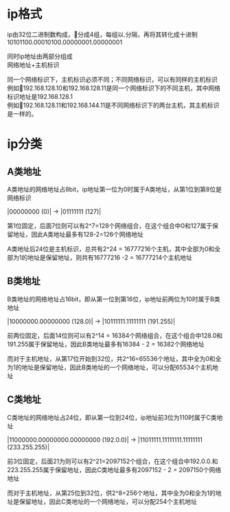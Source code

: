 # ip格式
ip由32位二进制数构成，分成4组，每组以.分隔，再将其转化成十进制
10101100.00010100.00000001.00000001

同时ip地址由两部分组成  
网络地址+主机标识

同一个网络标识下，主机标识必须不同；不同网络标识，可以有同样的主机标识  
例如192.168.128.10和192.168.128.11是同一个网络标识下的不同主机，其中网络标识地址是192.168.128.1  
例如192.168.128.11和192.168.144.11是不同网络标识下的两台主机，其主机标识是一样的。

# ip分类
## A类地址
A类地址的网络地址占8bit，ip地址第一位为0时属于A类地址，从第1位到第8位是网络标识

|00000000 (0)| -> |01111111 (127)|

第1位固定，后面7位则可以有2^7=128个网络组合，在这个组合中0和127属于保留地址，因此A类地址最多有128-2=126个网络地址

A类地址后24位是主机标识，总共有2^24 = 16777216个主机，其中全部为0和全部为1的地址是保留地址，则共有16777216 -2 = 16777214个主机地址

## B类地址
B类地址的网络地址占16bit，即从第一位到第16位，ip地址前两位为10时属于B类地址

|10000000.00000000 (128.0)| -> |10111111.11111111 (191.255)|

前两位固定，后面14位则可以有2^14 = 16384个网络组合，在这个组合中128.0和191.255属于保留地址，因此B类地址最多有16384 - 2 = 16382个网络地址

而对于主机地址，从第17位开始到32位，共2^16=65536个地址，其中全为0和全为1的地址是保留地址，因此B类地址的一个网络地址，可以分配65534个主机地址

## C类地址
C类地址的网络地址占24位，即从第一位到24位，ip地址前3位为110时属于C类地址

|11000000.00000000.00000000 (192.0.0)| -> |11011111.11111111.11111111 (233.255.255)|

前3位固定，后面21为则可以有2^21=2097152个组合，在这个组合中192.0.0.和223.255.255属于保留地址，因此C类地址最多有2097152 - 2 = 2097150个网络地址

而对于主机地址，从第25位到32位，供2^8=256个地址，其中全为0和全为1的地址是保留地址，因此C类地址的一个网络地址，可以分配254个主机地址